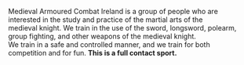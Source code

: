 Medieval Armoured Combat Ireland is a group of people who are  
interested in the study and practice of the martial arts of the  
medieval knight. We train in the use of the sword, longsword, polearm,  
group fighting, and other weapons of the medieval knight.  
We train in a safe and controlled manner, and we train for both  
competition and for fun. **This is a full contact sport.**
